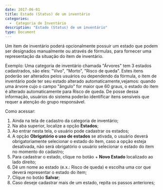 ```yaml
---
date: 2017-06-01
title: Estado (Status) de um inventário
categories:
  -  Categoria de Inventário
description: "Estado (Status) de um inventário"
type: Document
---
```


Um item de inventário poderá opcionalmente possuir um estado que podem ser designados manualmente ou através de fórmulas, para fornecer uma representação da situação do item de inventário.

Exemplo: Uma categoria de inventário chamada "Árvores" tem 3 estados cadastrados, são eles: "Vivo", "Morto", "Risco de queda". Estes itens poderão ser alterados pelos usuários ou dependendo da fórmula, o item de inventário pode ter seu estado alterado automaticamente,vejamos: quando uma árvore cujo o campo "ângulo" for maior que 60 graus, o estado do item é alterado automaticamente para Risco de queda. De posse dessa informação, usuários do sistema poderão identificar itens sensíveis que requer a atenção do grupo responsável.

Como acessar:

1. Ainda na tela de cadastro da categoria de inventário;
2. Na aba superior, localize a opção **Estados**;
3. Ao entrar nesta tela, o usuário pode cadastrar os estados;
4. A opção **Obrigatório o uso de estados** se ativada, o usuário deverá obrigatoriamente selecionar o estado do item, caso a opção esteja desativada, não será obrigatório o usuário selecionar o estado do item no momento do cadastro;
5. Para cadastrar o estado, clique no botão + **Novo Estado** localizado ao lado direito;
6. Dê um nome ao estado (e.x.: Risco de queda) e escolha uma cor que deverá representar o estado do item;
7. Clique no botão **Salvar**;
8. Caso deseje cadastrar mais de um estado, repita os passos anteriores;
